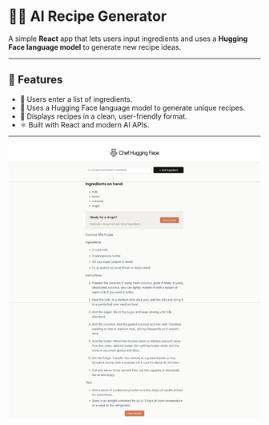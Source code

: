# 🍳✨ AI Recipe Generator

A simple **React** app that lets users input ingredients and uses a **Hugging Face language model** to generate new recipe ideas.

---

## 📌 Features

- 🥕 Users enter a list of ingredients.
- 🤖 Uses a Hugging Face language model to generate unique recipes.
- 📝 Displays recipes in a clean, user-friendly format.
- ⚛️ Built with React and modern AI APIs.

---


![image_alt](https://github.com/kheymp/Chef-Hugging-Face/blob/6039084dc463ed6e10b602d2d29c7d8444a1c3c3/Screenshot_20-6-2025_233231_localhost.jpeg)
